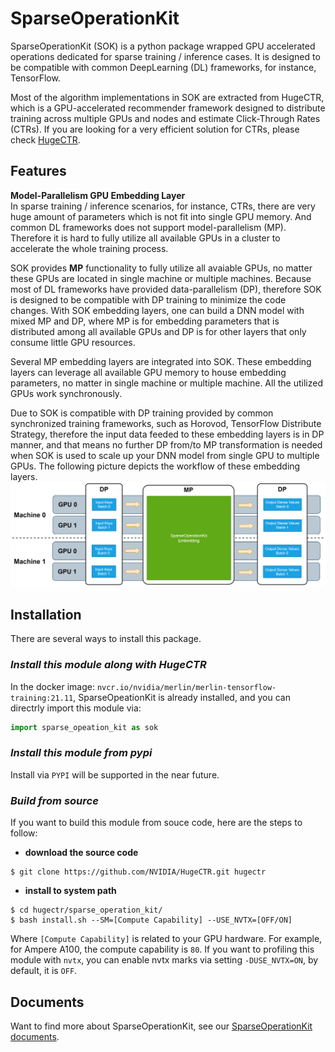 # SparseOperationKit #
SparseOperationKit (SOK) is a python package wrapped GPU accelerated operations dedicated for sparse training / inference cases. It is designed to be compatible with common DeepLearning (DL) frameworks, for instance, TensorFlow.

Most of the algorithm implementations in SOK are extracted from HugeCTR, which is a GPU-accelerated recommender framework designed to distribute training across multiple GPUs and nodes and estimate Click-Through Rates (CTRs). If you are looking for a very efficient solution for CTRs, please check [HugeCTR](https://github.com/NVIDIA/HugeCTR#readme).

## Features ##
**Model-Parallelism GPU Embedding Layer** <br>
In sparse training / inference scenarios, for instance, CTRs, there are very huge amount of parameters which is not fit into single GPU memory. And common DL frameworks does not support model-parallelism (MP). Therefore it is hard to fully utilize all available GPUs in a cluster to accelerate the whole training process. 

SOK provides **MP** functionality to fully utilize all avaiable GPUs, no matter these GPUs are located in single machine or multiple machines. Because most of DL frameworks have provided data-parallelism (DP), therefore SOK is designed to be compatible with DP training to minimize the code changes. With SOK embedding layers, one can build a DNN model with mixed MP and DP, where MP is for embedding parameters that is distributed among all available GPUs and DP is for other layers that only consume little GPU resources.

Several MP embedding layers are integrated into SOK. These embedding layers can leverage all available GPU memory to house embedding parameters, no matter in single machine or multiple machine. All the utilized GPUs work synchronously.

Due to SOK is compatible with DP training provided by common synchronized training frameworks, such as Horovod, TensorFlow Distribute Strategy, therefore the input data feeded to these embedding layers is in DP manner, and that means no further DP from/to MP transformation is needed when SOK is used to scale up your DNN model from single GPU to multiple GPUs. The following picture depicts the workflow of these embedding layers.
![WorkFlowOfEmbeddingLayer](documents/source/images/workflow_of_embeddinglayer.png)

## Installation ##
There are several ways to install this package. <br>

### *Install this module along with HugeCTR* ###
In the docker image: `nvcr.io/nvidia/merlin/merlin-tensorflow-training:21.11`, SparseOpeationKit is already installed, and you can directrly import this module via:
```python
import sparse_opeation_kit as sok
```
    
### *Install this module from pypi* ###
Install via `PYPI` will be supported in the near future.

### *Build from source* ### 
If you want to build this module from souce code, here are the steps to follow: <br>
+ **download the source code**
```shell
$ git clone https://github.com/NVIDIA/HugeCTR.git hugectr
```
+ **install to system path**
```shell
$ cd hugectr/sparse_operation_kit/
$ bash install.sh --SM=[Compute Capability] --USE_NVTX=[OFF/ON]
```
Where `[Compute Capability]` is related to your GPU hardware. For example, for Ampere A100, the compute capability is `80`. If you want to profiling this module with `nvtx`, you can enable nvtx marks via setting `-DUSE_NVTX=ON`, by default, it is `OFF`.

## Documents ##
Want to find more about SparseOperationKit, see our [SparseOperationKit documents](https://nvidia-merlin.github.io/HugeCTR/sparse_operation_kit/v1.0.1/index.html).
